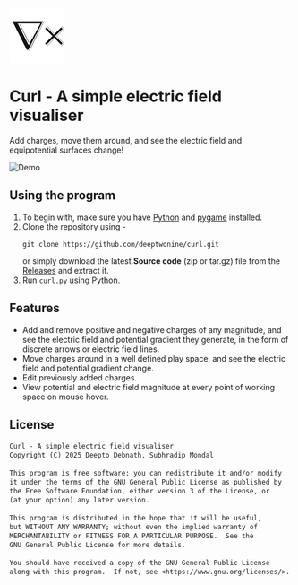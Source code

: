 ![Curl](https://raw.githubusercontent.com/deeptwonine/curl/refs/heads/main/images/icon.png)

# **Curl** - A simple electric field visualiser

Add charges, move them around, and see the electric field and equipotential surfaces change!

![Demo](https://raw.githubusercontent.com/deeptwonine/curl/refs/heads/main/images/demo.gif)

## Using the program

1. To begin with, make sure you have [Python](https://www.python.org/downloads/) and [pygame](http://www.pygame.org/downloads.shtml) installed.
2. Clone the repository using -
   ```
   git clone https://github.com/deeptwonine/curl.git
   ```
   or simply download the latest **Source code** (zip or tar.gz) file from the [Releases](https://github.com/deeptwonine/curl/releases) and extract it.
4. Run `curl.py` using Python.

## Features

- Add and remove positive and negative charges of any magnitude, and see the electric field and potential gradient they generate, in the form of discrete arrows or electric field lines.
- Move charges around in a well defined play space, and see the electric field and potential gradient change.
- Edit previously added charges.
- View potential and electric field magnitude at every point of working space on mouse hover.

## License

```
Curl - A simple electric field visualiser
Copyright (C) 2025 Deepto Debnath, Subhradip Mondal

This program is free software: you can redistribute it and/or modify
it under the terms of the GNU General Public License as published by
the Free Software Foundation, either version 3 of the License, or
(at your option) any later version.

This program is distributed in the hope that it will be useful,
but WITHOUT ANY WARRANTY; without even the implied warranty of
MERCHANTABILITY or FITNESS FOR A PARTICULAR PURPOSE.  See the
GNU General Public License for more details.

You should have received a copy of the GNU General Public License
along with this program.  If not, see <https://www.gnu.org/licenses/>.
```

